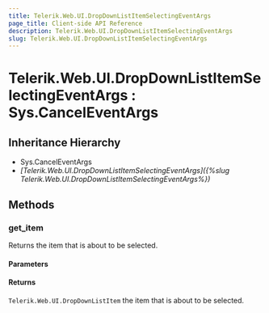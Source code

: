 ```yaml
---
title: Telerik.Web.UI.DropDownListItemSelectingEventArgs
page_title: Client-side API Reference
description: Telerik.Web.UI.DropDownListItemSelectingEventArgs
slug: Telerik.Web.UI.DropDownListItemSelectingEventArgs
---
```


# Telerik.Web.UI.DropDownListItemSelectingEventArgs : Sys.CancelEventArgs 

## Inheritance Hierarchy

* Sys.CancelEventArgs
* *[Telerik.Web.UI.DropDownListItemSelectingEventArgs]({%slug Telerik.Web.UI.DropDownListItemSelectingEventArgs%})*

## Methods

###  get_item

 Returns the item that is about to be selected. 

#### Parameters

#### Returns

`Telerik.Web.UI.DropDownListItem` the item that is about to be selected. 

